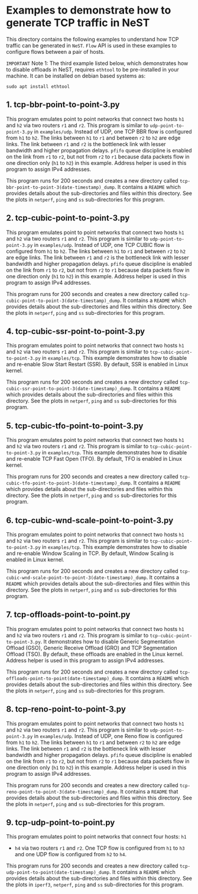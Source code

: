# Examples to demonstrate how to generate TCP traffic in NeST

This directory contains the following examples to understand how TCP traffic
can be generated in `NeST`. `Flow` API is used in these examples to configure
flows between a pair of hosts.

`IMPORTANT`
Note 1: The third example listed below, which demonstrates how to disable
offloads in NeST, requires `ethtool` to be pre-installed in your machine.
It can be installed on debian based systems as:

```shell
sudo apt install ethtool
```

## 1. tcp-bbr-point-to-point-3.py
This program emulates point to point networks that connect two hosts `h1`
and `h2` via two routers `r1` and `r2`. This program is similar to
`udp-point-to-point-3.py` in `examples/udp`. Instead of UDP, one TCP BBR flow
is configured from `h1` to `h2`. The links between `h1` to `r1` and between
`r2` to `h2` are edge links. The link between `r1` and `r2` is the bottleneck
link with lesser bandwidth and higher propagation delays. `pfifo` queue
discipline is enabled on the link from `r1` to `r2`, but not from `r2` to
`r1` because data packets flow in one direction only (`h1` to `h2`) in this
example. Address helper is used in this program to assign IPv4 addresses.

This program runs for 200 seconds and creates a new directory called
`tcp-bbr-point-to-point-3(date-timestamp)_dump`. It contains a `README` which
provides details about the sub-directories and files within this directory.
See the plots in `netperf`, `ping` and `ss` sub-directories for this program.

<!-- The below snippet will render example code in docs website -->
<!-- #DOCS_INCLUDE: tcp-bbr-point-to-point-3.py -->

## 2. tcp-cubic-point-to-point-3.py
This program emulates point to point networks that connect two hosts `h1`
and `h2` via two routers `r1` and `r2`. This program is similar to
`udp-point-to-point-3.py` in `examples/udp`. Instead of UDP, one TCP CUBIC
flow is configured from `h1` to `h2`. The links between `h1` to `r1` and
between `r2` to `h2` are edge links. The link between `r1` and `r2` is the
bottleneck link with lesser bandwidth and higher propagation delays. `pfifo`
queue discipline is enabled on the link from `r1` to `r2`, but not from `r2`
to `r1` because data packets flow in one direction only (`h1` to `h2`) in
this example. Address helper is used in this program to assign IPv4 addresses.

This program runs for 200 seconds and creates a new directory called
`tcp-cubic-point-to-point-3(date-timestamp)_dump`. It contains a `README`
which provides details about the sub-directories and files within this
directory. See the plots in `netperf`, `ping` and `ss` sub-directories for
this program.

<!-- The below snippet will render example code in docs website -->
<!-- #DOCS_INCLUDE: tcp-cubic-point-to-point-3.py -->

## 4. tcp-cubic-ssr-point-to-point-3.py
This program emulates point to point networks that connect two hosts `h1`
and `h2` via two routers `r1` and `r2`. This program is similar to
`tcp-cubic-point-to-point-3.py` in `examples/tcp`. This example demonstrates
how to disable and re-enable Slow Start Restart (SSR). By default, SSR is
enabled in Linux kernel.

This program runs for 200 seconds and creates a new directory called
`tcp-cubic-ssr-point-to-point-3(date-timestamp)_dump`. It contains a `README`
which provides details about the sub-directories and files within this
directory. See the plots in `netperf`, `ping` and `ss` sub-directories for
this program.

<!-- The below snippet will render example code in docs website -->
<!-- #DOCS_INCLUDE: tcp-cubic-ssr-point-to-point-3.py -->

## 5. tcp-cubic-tfo-point-to-point-3.py
This program emulates point to point networks that connect two hosts `h1`
and `h2` via two routers `r1` and `r2`. This program is similar to
`tcp-cubic-point-to-point-3.py` in `examples/tcp`. This example demonstrates
how to disable and re-enable TCP Fast Open (TFO). By default, TFO is
enabled in Linux kernel.

This program runs for 200 seconds and creates a new directory called
`tcp-cubic-tfo-point-to-point-3(date-timestamp)_dump`. It contains a `README`
which provides details about the sub-directories and files within this
directory. See the plots in `netperf`, `ping` and `ss` sub-directories for
this program.

<!-- The below snippet will render example code in docs website -->
<!-- #DOCS_INCLUDE: tcp-cubic-tfo-point-to-point-3.py -->

## 6. tcp-cubic-wnd-scale-point-to-point-3.py
This program emulates point to point networks that connect two hosts `h1`
and `h2` via two routers `r1` and `r2`. This program is similar to
`tcp-cubic-point-to-point-3.py` in `examples/tcp`. This example demonstrates
how to disable and re-enable Window Scaling in TCP. By default, Window Scaling
is enabled in Linux kernel.

This program runs for 200 seconds and creates a new directory called
`tcp-cubic-wnd-scale-point-to-point-3(date-timestamp)_dump`. It contains
a `README` which provides details about the sub-directories and files within
this directory. See the plots in `netperf`, `ping` and `ss` sub-directories
for this program.

<!-- The below snippet will render example code in docs website -->
<!-- #DOCS_INCLUDE: tcp-cubic-wnd-scale-point-to-point-3.py -->

## 7. tcp-offloads-point-to-point.py
This program emulates point to point networks that connect two hosts `h1`
and `h2` via two routers `r1` and `r2`. This program is similar to
`tcp-cubic-point-to-point-3.py`. It demonstrates how to disable Generic
Segmentation Offload (GSO), Generic Receive Offload (GRO) and TCP
Segmentation Offload (TSO). By default, these offloads are enabled in the
Linux kernel. Address helper is used in this program to assign IPv4 addresses.

This program runs for 200 seconds and creates a new directory called
`tcp-offloads-point-to-point(date-timestamp)_dump`. It contains a `README`
which provides details about the sub-directories and files within this
directory. See the plots in `netperf`, `ping` and `ss` sub-directories for
this program.

<!-- The below snippet will render example code in docs website -->
<!-- #DOCS_INCLUDE: tcp-offloads-point-to-point.py -->

## 8. tcp-reno-point-to-point-3.py
This program emulates point to point networks that connect two hosts `h1`
and `h2` via two routers `r1` and `r2`. This program is similar to
`udp-point-to-point-3.py` in `examples/udp`. Instead of UDP, one Reno flow
is configured from `h1` to `h2`. The links between `h1` to `r1` and between
`r2` to `h2` are edge links. The link between `r1` and `r2` is the bottleneck
link with lesser bandwidth and higher propagation delays. `pfifo` queue
discipline is enabled on the link from `r1` to `r2`, but not from `r2` to
`r1` because data packets flow in one direction only (`h1` to `h2`) in this
example. Address helper is used in this program to assign IPv4 addresses.

This program runs for 200 seconds and creates a new directory called
`tcp-reno-point-to-point-3(date-timestamp)_dump`. It contains a `README` that
provides details about the sub-directories and files within this directory.
See the plots in `netperf`, `ping` and `ss` sub-directories for this program.

<!-- The below snippet will render example code in docs website -->
<!-- #DOCS_INCLUDE: tcp-reno-point-to-point-3.py -->

## 9. tcp-udp-point-to-point.py
This program emulates point to point networks that connect four hosts: `h1`
- `h4` via two routers `r1` and `r2`. One TCP flow is configured from `h1` to
`h3` and one UDP flow is configured from `h2` to `h4`.

This program runs for 200 seconds and creates a new directory called
`tcp-udp-point-to-point(date-timestamp)_dump`. It contains a `README` which
provides details about the sub-directories and files within this directory.
See the plots in `iperf3`, `netperf`, `ping` and `ss` sub-directories for
this program.

<!-- The below snippet will render example code in docs website -->
<!-- #DOCS_INCLUDE: tcp-udp-point-to-point.py -->
